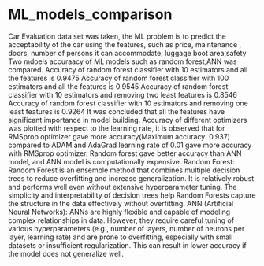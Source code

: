 # ML_models_comparison
Car Evaluation data set was taken, the ML problem is to  predict the acceptability of the car using the features, such as price, maintenance , doors, number of persons it can accommodate, luggage boot area,safety
Two mdoels accuraacy of ML models such as random forest,ANN  was compared.
Accuracy of random forest classifier with 10 estimators and all the features is 0.9475
Accuracy of random forest classifier with 100 estimators and all the features is 0.9545
Accuracy of random forest classifier with 10 estimators and removing two least features is 0.8546
Accuracy of random forest classifier with 10 estimators and removing one least features is 0.9264
It was concluded that all the features have significant importance in model building.
Accuracy of different optimizers was plotted with respect to the learning rate, it is observed that for RMSprop optimizer gave more accuracy(Maximum accuracy: 0.937) compared to ADAM and AdaGrad
learning rate of 0.01 gave more accuracy with RMSprop optimizer.
Random forest gave better accuracy than ANN model, and ANN model is computationally expensive.
Random Forest: Random Forest is an ensemble method that combines multiple decision trees to reduce overfitting and increase generalization. It is relatively robust and performs well even without extensive hyperparameter tuning. The simplicity and interpretability of decision trees help Random Forests capture the structure in the data effectively without overfitting.
ANN (Artificial Neural Networks): ANNs are highly flexible and capable of modeling complex relationships in data. However, they require careful tuning of various hyperparameters (e.g., number of layers, number of neurons per layer, learning rate) and are prone to overfitting, especially with small datasets or insufficient regularization. This can result in lower accuracy if the model does not generalize well.
